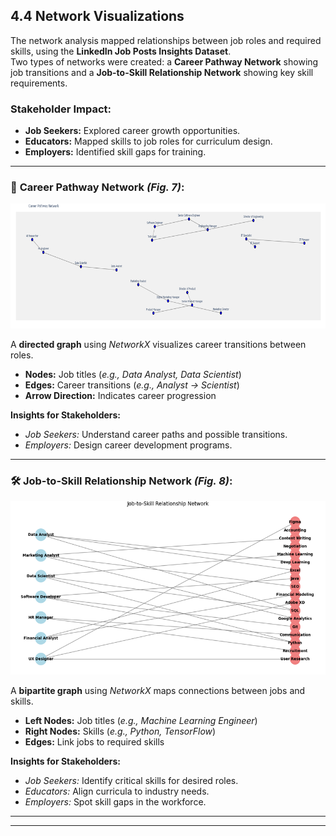## 4.4 Network Visualizations

The network analysis mapped relationships between job roles and required skills, using the **LinkedIn Job Posts Insights Dataset**.  
Two types of networks were created: a **Career Pathway Network** showing job transitions and a **Job-to-Skill Relationship Network** showing key skill requirements.

### **Stakeholder Impact:**  
- **Job Seekers:** Explored career growth opportunities.  
- **Educators:** Mapped skills to job roles for curriculum design.  
- **Employers:** Identified skill gaps for training.  

---

### 🧩 **Career Pathway Network *(Fig. 7)*:**  

![alt text](image-2.png)

A **directed graph** using *NetworkX* visualizes career transitions between roles.  
- **Nodes:** Job titles (*e.g., Data Analyst, Data Scientist*)  
- **Edges:** Career transitions (*e.g., Analyst → Scientist*)  
- **Arrow Direction:** Indicates career progression  

**Insights for Stakeholders:**  
- *Job Seekers:* Understand career paths and possible transitions.  
- *Employers:* Design career development programs.  

---

### 🛠️ **Job-to-Skill Relationship Network *(Fig. 8)*:**  

![alt text](image-3.png)

A **bipartite graph** using *NetworkX* maps connections between jobs and skills.  
- **Left Nodes:** Job titles (*e.g., Machine Learning Engineer*)  
- **Right Nodes:** Skills (*e.g., Python, TensorFlow*)  
- **Edges:** Link jobs to required skills  

**Insights for Stakeholders:**  
- *Job Seekers:* Identify critical skills for desired roles.  
- *Educators:* Align curricula to industry needs.  
- *Employers:* Spot skill gaps in the workforce.  

---

---